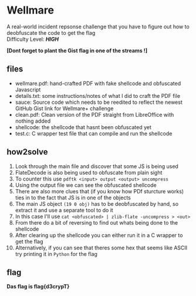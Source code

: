 # Wellmare
A real-world incident repsonse challenge that you have to figure out how to deobfuscate the code to get the flag  
Difficulty Level: **_HIGH_**     

**[Dont forget to plant the Gist flag in one of the streams !]**    

## files
- wellmare.pdf: hand-crafted PDF with fake shellcode and obfuscated Javascript 
- details.txt: some instructions/notes of what I did to craft the PDF file  
- sauce: Source code which needs to be reedited to reflect the newest GitHub Gist link for Wellmare+ challenge
- clean.pdf: Clean version of the PDF straight from LibreOffice with nothing added
- shellcode: the shellcode that hasnt been obfuscated yet
- test.c: C wrapper test file that can compile and run the shellcode

## how2solve
1. Look through the main file and discover that some JS is being used
2. FlateDecode is also being used to obfuscate from plain sight
3. To counter this use `pdftk <input> output <output> uncompress`
4. Using the output file we can see the obfuscated shellcode
5. There are also more clues that (if you know how PDf sturcture works) ties in to the fact that JS is in one of the objects
6. The main JS object `(19 0 obj)` has to be deobfuscated by hand, so extract it and use a separate tool to do it
7. In this case I'll use `cat <obfuscated> | zlib-flate -uncompress > <out>`
8. From there do a bit of reversing to find out whats being done to the shellcode
9. After clearing up the shellcode you can either run it in a C wrapper to get the flag
10. Alternatively, if you can see that theres some hex that seems like ASCII try printing it in `Python` for the flag 


## flag
**Das flag is flag{d3crypT}**
